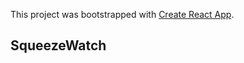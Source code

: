 This project was bootstrapped with [Create React App](https://github.com/facebookincubator/create-react-app).

## SqueezeWatch
